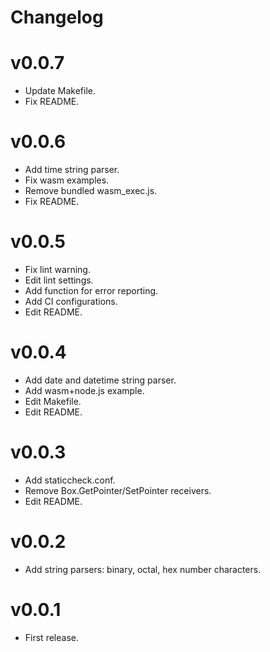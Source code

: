 # Changelog

# v0.0.7
* Update Makefile.
* Fix README.

# v0.0.6
* Add time string parser.
* Fix wasm examples.
* Remove bundled wasm_exec.js.
* Fix README.

# v0.0.5
* Fix lint warning.
* Edit lint settings.
* Add function for error reporting.
* Add CI configurations.
* Edit README.

# v0.0.4
* Add date and datetime string parser.
* Add wasm+node.js example.
* Edit Makefile.
* Edit README.

# v0.0.3
* Add staticcheck.conf.
* Remove Box.GetPointer/SetPointer receivers.
* Edit README.

# v0.0.2
* Add string parsers: binary, octal, hex number characters.

# v0.0.1
* First release.

